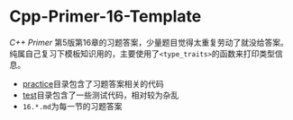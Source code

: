 # Cpp-Primer-16-Template
*C++ Primer* 第5版第16章的习题答案，少量题目觉得太重复劳动了就没给答案。
纯属自己复习下模板知识用的，主要使用了`<type_traits>`的函数来打印类型信息。
- [practice](./practice)目录包含了习题答案相关的代码
- [test](./test)目录包含了一些测试代码，相对较为杂乱
- `16.*.md`为每一节的习题答案
